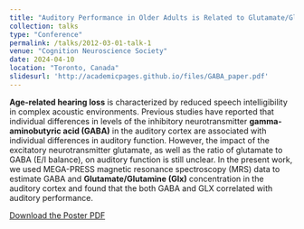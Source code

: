 ```yaml
---
title: "Auditory Performance in Older Adults is Related to Glutamate/Glutamine Concentration in Auditory Cortex."
collection: talks
type: "Conference"
permalink: /talks/2012-03-01-talk-1
venue: "Cognition Neuroscience Society"
date: 2024-04-10
location: "Toronto, Canada"
slidesurl: 'http://academicpages.github.io/files/GABA_paper.pdf'
---
```


**Age-related hearing loss** is characterized by reduced speech intelligibility in complex acoustic environments. Previous studies have reported that individual differences in levels of the inhibitory neurotransmitter **gamma-aminobutyric acid (GABA)** in the auditory cortex are associated with individual differences in auditory function. However, the impact of the excitatory neurotransmitter glutamate, as well as the ratio of glutamate to GABA (E/I balance), on auditory function is still unclear. In the present work, we used MEGA-PRESS magnetic resonance spectroscopy (MRS) data to estimate GABA and **Glutamate/Glutamine (Glx)** concentration in the auditory cortex and found that the both GABA and GLX correlated with auditory performance.

[Download the Poster PDF](./files/CNS_2024_Glx_Poster.pdf)